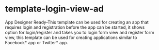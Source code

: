 template-login-view-ad
======================

App Designer Ready-This template can be used for creating an app that requires login and registration before the app can be started, it shows option for login/register and takes you to login form view and register form view, this template can be used for creating applications similar to Facebook* app or Twitter* app.

